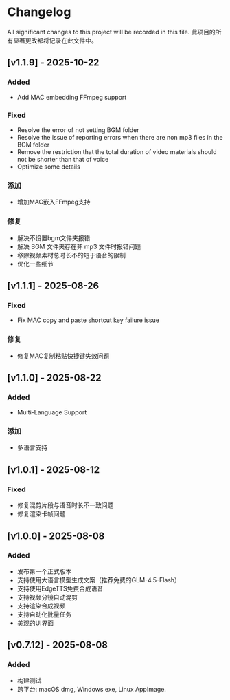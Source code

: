 # Changelog
All significant changes to this project will be recorded in this file.
此项目的所有显著更改都将记录在此文件中。

## [v1.1.9] - 2025-10-22
### Added
- Add MAC embedding FFmpeg support
### Fixed
- Resolve the error of not setting BGM folder
- Resolve the issue of reporting errors when there are non mp3 files in the BGM folder
- Remove the restriction that the total duration of video materials should not be shorter than that of voice
- Optimize some details
### 添加
- 增加MAC嵌入FFmpeg支持
### 修复
- 解决不设置bgm文件夹报错
- 解决 BGM 文件夹存在非 mp3 文件时报错问题
- 移除视频素材总时长不的短于语音的限制
- 优化一些细节


## [v1.1.1] - 2025-08-26
### Fixed
- Fix MAC copy and paste shortcut key failure issue
### 修复
- 修复MAC复制粘贴快捷键失效问题

## [v1.1.0] - 2025-08-22
### Added
- Multi-Language Support
### 添加
- 多语言支持

## [v1.0.1] - 2025-08-12
### Fixed
- 修复混剪片段与语音时长不一致问题
- 修复渲染卡帧问题

## [v1.0.0] - 2025-08-08
### Added
- 发布第一个正式版本
- 支持使用大语言模型生成文案（推荐免费的GLM-4.5-Flash）
- 支持使用EdgeTTS免费合成语音
- 支持视频分镜自动混剪
- 支持渲染合成视频
- 支持自动化批量任务
- 美观的UI界面

## [v0.7.12] - 2025-08-08
### Added
- 构建测试
- 跨平台: macOS dmg, Windows exe, Linux AppImage.
